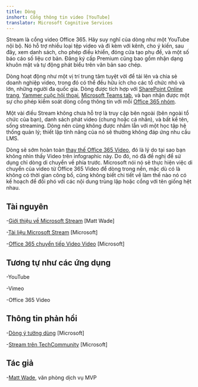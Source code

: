 ```yaml
---
title: Dòng
inshort: Cổng thông tin video [YouTube]
translator: Microsoft Cognitive Services
---
```



Stream là cổng video Office 365. Hãy suy nghĩ của dòng như một YouTube nội bộ. Nó hỗ trợ nhiều loại tệp video và đi kèm với kênh, cho ý kiến, sau đây, xem danh sách, cho phép điều khiển, đóng cửa tạo phụ đề, và một số báo cáo số liệu cơ bản. Đăng ký cấp Premium cũng bao gồm nhận dạng khuôn mặt và tự động phát biểu trên văn bản sao chép.

Dòng hoạt động như một vị trí trung tâm tuyệt vời để tải lên và chia sẻ doanh nghiệp video, trong đó có thể đều hữu ích cho các tổ chức nhỏ và lớn, những người đa quốc gia. Dòng được tích hợp với [SharePoint Online trang](https://docs.microsoft.com/en-us/stream/embed-video-sharepoint), [Yammer cuộc hội thoại](https://stream.microsoft.com/en-us/blog/share-on-yammer/), [Microsoft Teams tab](https://docs.microsoft.com/en-us/stream/embed-video-microsoft-teams), và bạn nhận được một sự cho phép kiểm soát dòng cổng thông tin với mỗi [Office 365 nhóm](http://icsh.pt/O365groups).

Một vài điều Stream không chưa hỗ trợ là truy cập bên ngoài (bên ngoài tổ chức của bạn), danh sách phát video (chung hoặc cá nhân), và bất kể tên, sống streaming. Dòng nên cũng không được nhầm lẫn với một học tập hệ thống quản lý; thiết lập tính năng của nó sẽ thường không đáp ứng nhu cầu LMS.

Dòng sẽ sớm hoàn toàn [thay thế Office 365 Video](https://docs.microsoft.com/en-us/stream/migrate-from-office-365), đó là lý do tại sao bạn không nhìn thấy Video trên infographic này. Do đó, nó đã đề nghị để sử dụng chỉ dòng di chuyển về phía trước. Microsoft nói nó sẽ thực hiện việc di chuyển của video từ Office 365 Video để dòng trong nền, mặc dù có là không có thời gian công bố, cũng không biết chi tiết về làm thế nào nó có kế hoạch để đối phó với các nội dung trùng lặp hoặc cổng với tên giống hệt nhau.

Tài nguyên
---------

-[Giới thiệu về Microsoft Stream](https://www.linkedin.com/pulse/stream-video-portal-now-available-matt-wade/)
    \[Matt Wade\]

-[Tài liệu Microsoft Stream](https://docs.microsoft.com/en-us/stream/)
    \[Microsoft\]

-[Office 365 chuyển tiếp Video Video](https://docs.microsoft.com/en-us/stream/migrate-from-office-365)
    \[Microsoft\]

Tương tự như các ứng dụng
--------------------

-YouTube

-Vimeo

-Office 365 Video

Thông tin phản hồi
---------

-[Dòng ý tưởng dùng](https://techcommunity.microsoft.com/t5/Microsoft-Stream-Ideas/idb-p/StreamIdeas)
    \[Microsoft\]

-[Stream trên TechCommunity](https://techcommunity.microsoft.com/t5/Microsoft-Stream-Ideas/idb-p/StreamIdeas)
    \[Microsoft\]

Tác giả
---------

-[Matt Wade](https://www.linkedin.com/in/thatmattwade/), văn phòng dịch vụ MVP


